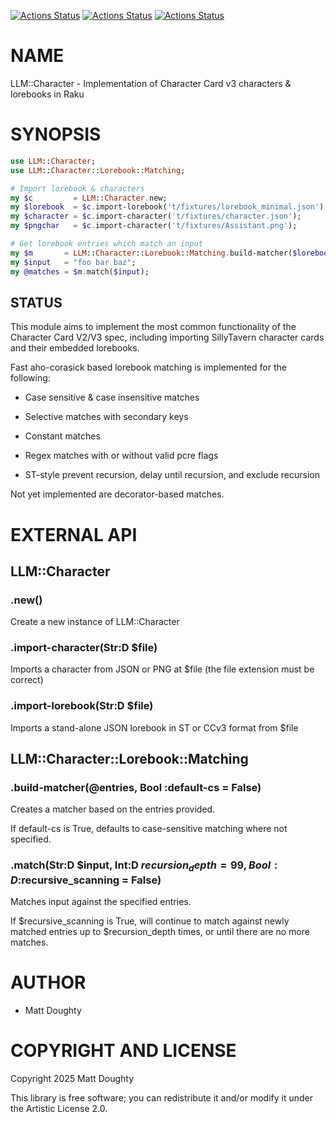 [![Actions Status](https://github.com/m-doughty/LLM-Character/actions/workflows/linux.yml/badge.svg)](https://github.com/m-doughty/LLM-Character/actions) [![Actions Status](https://github.com/m-doughty/LLM-Character/actions/workflows/windows.yml/badge.svg)](https://github.com/m-doughty/LLM-Character/actions) [![Actions Status](https://github.com/m-doughty/LLM-Character/actions/workflows/macos.yml/badge.svg)](https://github.com/m-doughty/LLM-Character/actions)

NAME
====

LLM::Character - Implementation of Character Card v3 characters & lorebooks in Raku

SYNOPSIS
========

```raku
use LLM::Character;
use LLM::Character::Lorebook::Matching;

# Import lorebook & characters
my $c         = LLM::Character.new;
my $lorebook  = $c.import-lorebook('t/fixtures/lorebook_minimal.json');
my $character = $c.import-character('t/fixtures/character.json');
my $pngchar   = $c.import-character('t/fixtures/Assistant.png');

# Get lorebook entries which match an input
my $m       = LLM::Character::Lorebook::Matching.build-matcher($lorebook.entries);
my $input   = "foo bar baz";
my @matches = $m.match($input);
```

STATUS
------

This module aims to implement the most common functionality of the Character Card V2/V3 spec, including importing SillyTavern character cards and their embedded lorebooks.

Fast aho-corasick based lorebook matching is implemented for the following:

  * Case sensitive & case insensitive matches

  * Selective matches with secondary keys

  * Constant matches

  * Regex matches with or without valid pcre flags

  * ST-style prevent recursion, delay until recursion, and exclude recursion

Not yet implemented are decorator-based matches.

EXTERNAL API
============

LLM::Character
--------------

### .new()

Create a new instance of LLM::Character

### .import-character(Str:D $file)

Imports a character from JSON or PNG at $file (the file extension must be correct)

### .import-lorebook(Str:D $file)

Imports a stand-alone JSON lorebook in ST or CCv3 format from $file

LLM::Character::Lorebook::Matching
----------------------------------

### .build-matcher(@entries, Bool :default-cs = False)

Creates a matcher based on the entries provided.

If default-cs is True, defaults to case-sensitive matching where not specified.

### .match(Str:D $input, Int:D $recursion_depth = 99, Bool:D :$recursive_scanning = False)

Matches input against the specified entries.

If $recursive_scanning is True, will continue to match against newly matched entries up to $recursion_depth times, or until there are no more matches.

AUTHOR
======

  * Matt Doughty

COPYRIGHT AND LICENSE
=====================

Copyright 2025 Matt Doughty

This library is free software; you can redistribute it and/or modify it under the Artistic License 2.0.


